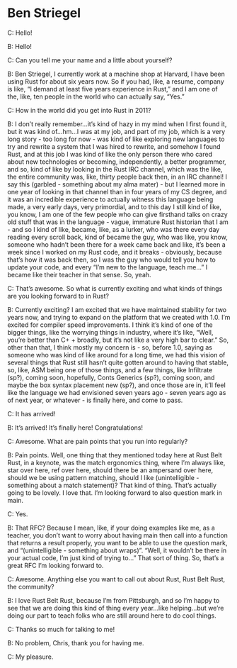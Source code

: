 # Ben Striegel

C: Hello!

B: Hello!

C: Can you tell me your name and a little about yourself?

B: Ben Striegel, I currently work at a machine shop at Harvard, I have been using Rust for about six years now. So if you had, like, a resume, company is like, “I demand at least five years experience in Rust,” and I am one of the, like, ten people in the world who can actually say, “Yes.”

C: How in the world did you get into Rust in 2011?

B: I don’t really remember...it’s kind of hazy in my mind when I first found it, but it was kind of...hm...I was at my job, and part of my job, which is a very long story - too long for now - was kind of like exploring new languages to try and rewrite a system that I was hired to rewrite, and somehow I found Rust, and at this job I was kind of like the only person there who cared about new technologies or becoming, independently, a better programmer, and so, kind of like by looking in the Rust IRC channel, which was the like, the entire community was, like, thirty people back then, in an IRC channel! I say this (garbled - something about my alma mater) - but I learned more in one year of looking in that channel than in four years of my CS degree, and it was an incredible experience to actually witness this language being made, a very early days, very primordial, and to this day I still kind of like, you know, I am one of the few people who can give firsthand talks on crazy old stuff that was in the language - vague, immature Rust historian that I am - and so I kind of like, became, like, as a lurker, who was there every day reading every scroll back, kind of became the guy, who was like, you know, someone who hadn’t been there for a week came back and like, it’s been a week since I worked on my Rust code, and it breaks - obviously, because that’s how it was back then, so I was the guy who would tell you how to update your code, and every “I’m new to the language, teach me...” I became like their teacher in that sense. So, yeah.

C: That’s awesome. So what is currently exciting and what kinds of things are you looking forward to in Rust?

B: Currently exciting? I am excited that we have maintained stability for two years now, and trying to expand on the platform that we created with 1.0. I’m excited for compiler speed improvements. I think it’s kind of one of the bigger things, like the worrying things in industry, where it’s like, “Well, you’re better than C+ + broadly, but it’s not like a very high bar to clear.” So, other than that, I think mostly my concern is - so, before 1.0, saying as someone who was kind of like around for a long time, we had this vision of several things that Rust still hasn’t quite gotten around to having that stable, so, like, ASM being one of those things, and a few things, like Infiltrate (sp?), coming soon, hopefully, Conts Generics (sp?), coming soon, and maybe the box syntax placement new (sp?), and once those are in, it’ll feel like the language we had envisioned seven years ago - seven years ago as of next year, or whatever - is finally here, and come to pass. 

C: It has arrived!

B: It’s arrived! It’s finally here! Congratulations!

C: Awesome. What are pain points that you run into regularly?

B: Pain points. Well, one thing that they mentioned today here at Rust Belt Rust, in a keynote, was the match ergonomics thing, where I’m always like, star over here, ref over here, should there be an ampersand over here, should we be using pattern matching, should I like (unintelligible - something about a match statement)? That kind of thing. That’s actually going to be lovely. I love that. I’m looking forward to also question mark in main. 

C: Yes.

B: That RFC? Because I mean, like, if your doing examples like me, as a teacher, you don’t want to worry about having main then call into a function that returns a result properly, you want to be able to use the question mark, and “(unintelligible - something about wraps)”. “Well, it wouldn’t be there in your actual code, I’m just kind of trying to...” That sort of thing. So, that’s a great RFC I’m looking forward to.

C: Awesome. Anything else you want to call out about Rust, Rust Belt Rust, the community?

B: I love Rust Belt Rust, because I’m from Pittsburgh, and so I’m happy to see that we are doing this kind of thing every year...like helping...but we’re doing our part to teach folks who are still around here to do cool things.

C: Thanks so much for talking to me!

B: No problem, Chris, thank you for having me.

C: My pleasure.